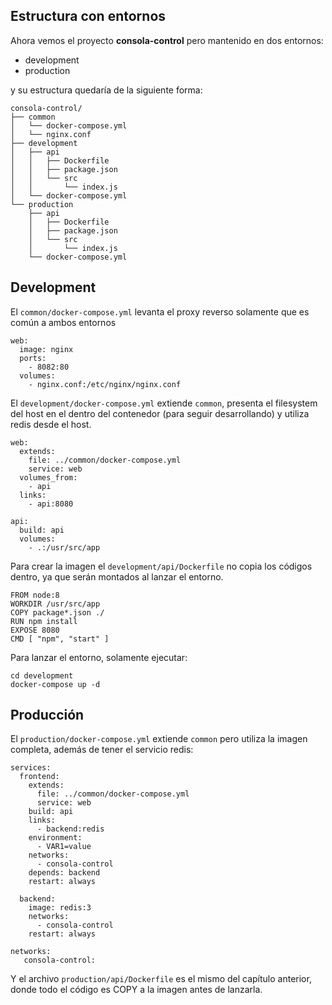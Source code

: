 ## Estructura con entornos

Ahora vemos el proyecto **consola-control** pero mantenido en dos entornos:

* development
* production

y su estructura quedaría de la siguiente forma:

```
consola-control/
├── common
│   └── docker-compose.yml
│   └── nginx.conf
├── development
│   ├── api
│   │   ├── Dockerfile
│   │   ├── package.json
│   │   └── src
│   │       └── index.js
│   └── docker-compose.yml
└── production
    ├── api
    │   ├── Dockerfile
    │   ├── package.json
    │   └── src
    │       └── index.js
    └── docker-compose.yml
```

## Development

El `common/docker-compose.yml` levanta el proxy reverso solamente que es común a ambos entornos

```
web:
  image: nginx
  ports:
    - 8082:80
  volumes:
    - nginx.conf:/etc/nginx/nginx.conf
```

El `development/docker-compose.yml` extiende `common`, presenta el filesystem del host en el dentro del contenedor (para seguir desarrollando) y utiliza redis desde el host.

```
web:
  extends:
    file: ../common/docker-compose.yml
    service: web
  volumes_from: 
    - api
  links:
    - api:8080

api:
  build: api
  volumes:
    - .:/usr/src/app
```

Para crear la imagen el `development/api/Dockerfile` no copia los códigos dentro, ya que serán montados al lanzar el entorno.

```
FROM node:8
WORKDIR /usr/src/app
COPY package*.json ./
RUN npm install
EXPOSE 8080
CMD [ "npm", "start" ]
```

Para lanzar el entorno, solamente ejecutar:

```
cd development
docker-compose up -d
```

## Producción

El `production/docker-compose.yml` extiende `common` pero utiliza la imagen completa, además de tener el servicio redis:

```
services:
  frontend:
    extends:
      file: ../common/docker-compose.yml
      service: web
    build: api
    links:
      - backend:redis
    environment:
      - VAR1=value
    networks: 
      - consola-control
    depends: backend
    restart: always

  backend:
    image: redis:3
    networks:
      - consola-control
    restart: always
    
networks:
   consola-control:
```

Y el archivo `production/api/Dockerfile` es el mismo del capítulo anterior, donde todo el código es COPY a la imagen antes de lanzarla.



